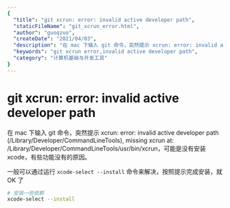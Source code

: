 ```yaml
---
{
  "title": "git xcrun: error: invalid active developer path",
  "staticFileName": "git_xcrun_error.html",
  "author": "guoqzuo",
  "createDate": "2021/04/03",
  "description": "在 mac 下输入 git 命令，突然提示 xcrun: error: invalid active developer path (/Library/Developer/CommandLineTools), missing xcrun at: /Library/Developer/CommandLineTools/usr/bin/xcrun，可能是没有安装 xcode，有些功能没有的原因。一般可以通过运行 `xcode-select --install` 命令来解决，按照提示完成安装，就 OK 了",
  "keywords": "git xcrun error,invalid active developer path",
  "category": "计算机基础与开发工具"
}
---
```

# git xcrun: error: invalid active developer path

在 mac 下输入 git 命令，突然提示 xcrun: error: invalid active developer path (/Library/Developer/CommandLineTools), missing xcrun at: /Library/Developer/CommandLineTools/usr/bin/xcrun，可能是没有安装 xcode，有些功能没有的原因。

一般可以通过运行 `xcode-select --install` 命令来解决，按照提示完成安装，就 OK 了

```bash
# 安装一些依赖
xcode-select --install
```
